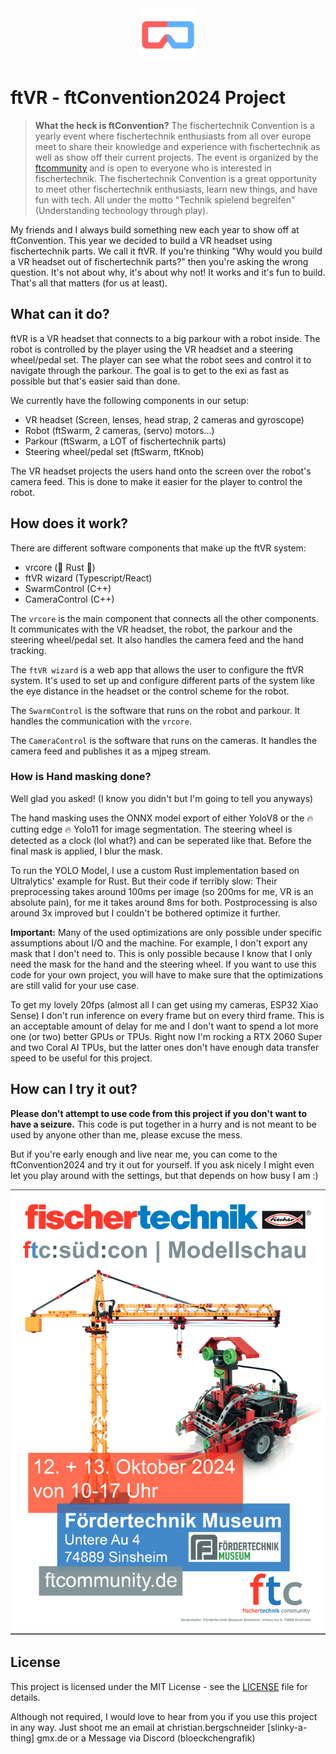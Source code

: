 <div style="text-align: center"><img src="./ftvr.svg"></div>

# ftVR - ftConvention2024 Project

> **What the heck is ftConvention?**
> The fischertechnik Convention is a yearly event where fischertechnik enthusiasts from all over europe meet to share
> their knowledge and experience with fischertechnik as well as show off their current projects. The event is organized
> by the [ftcommunity](https://ftcommunity.de) and is open to everyone who is interested in fischertechnik. The
> fischertechnik
> Convention is a great opportunity to meet other fischertechnik enthusiasts, learn new things, and have fun with
> tech. All under the motto "Technik spielend begreifen" (Understanding technology through play).

My friends and I always build something new each year to show off at ftConvention.
This year we decided to build a VR headset using fischertechnik parts. We call it ftVR.
If you're thinking "Why would you build a VR headset out of fischertechnik parts?" then you're asking the wrong
question.
It's not about why, it's about why not! It works and it's fun to build. That's all that matters (for us at least).

## What can it do?

ftVR is a VR headset that connects to a big parkour with a robot inside. The robot is controlled by the player using the
VR headset and a steering wheel/pedal set. The player can see what the robot sees and control it to navigate through the
parkour. The goal is to get to the exi as fast as possible but that's easier said than done.

We currently have the following components in our setup:

- VR headset (Screen, lenses, head strap, 2 cameras and gyroscope)
- Robot (ftSwarm, 2 cameras, (servo) motors...)
- Parkour (ftSwarm, a LOT of fischertechnik parts)
- Steering wheel/pedal set (ftSwarm, ftKnob)

The VR headset projects the users hand onto the screen over the robot's camera feed. This is done to make it easier for
the player to control the robot.

## How does it work?

There are different software components that make up the ftVR system:

- vrcore (🚀 Rust 🚀)
- ftVR wizard (Typescript/React)
- SwarmControl (C++)
- CameraControl (C++)

The `vrcore` is the main component that connects all the other components. It communicates with the VR headset, the
robot, the parkour and the steering wheel/pedal set. It also handles the camera feed and the hand tracking.

The `ftVR wizard` is a web app that allows the user to configure the ftVR system. It's used to set up and configure
different parts of the system like the eye distance in the headset or the control scheme for the robot.

The `SwarmControl` is the software that runs on the robot and parkour. It handles the communication with the `vrcore`.

The `CameraControl` is the software that runs on the cameras. It handles the camera feed and publishes it as a mjpeg
stream.

### How is Hand masking done?

Well glad you asked! (I know you didn't but I'm going to tell you anyways)

The hand masking uses the ONNX model export of either YoloV8 or the 🔥 cutting edge 🔥 Yolo11 for image
segmentation.
The steering wheel is detected as a clock (lol what?) and can be seperated like that. Before the final mask is applied,
I blur the mask.

To run the YOLO Model, I use a custom Rust implementation based on Ultralytics' example for Rust. But their code if
terribly slow:
Their preprocessing takes around 100ms per image (so 200ms for me, VR is an absolute pain), for me it takes around 8ms
for both.
Postprocessing is also around 3x improved but I couldn't be bothered optimize it further.

**Important:** Many of the used optimizations are only possible under specific assumptions about I/O and
the machine. For example, I don't export any mask that I don't need to. This is only possible because I know that I only
need the mask for the hand and the steering wheel. If you want to use this code for your own project, you will have to
make sure that the optimizations are still valid for your use case.

To get my lovely 20fps (almost all I can get using my cameras, ESP32 Xiao Sense) I don't run inference on every frame
but on every third frame.
This is an acceptable amount of delay for me and I don't want to spend a lot more one (or two) better GPUs or TPUs.
Right now I'm rocking a RTX 2060 Super and two Coral AI TPUs, but the latter ones don't have enough data transfer speed 
to be useful for this project.

## How can I try it out?

**Please don't attempt to use code from this project if you don't want to have a seizure.**
This code is put together in a hurry and is not meant to be used by anyone other than me, please excuse the mess.

But if you're early enough and live near me, you can come to the ftConvention2024 and try it out for yourself.
If you ask nicely I might even let you play around with the settings, but that depends on how busy I am :)

![img.png](ftConvention2024.png)

## License

This project is licensed under the MIT License - see the [LICENSE](LICENSE) file for details.

Although not required, I would love to hear from you if you use this project in any way.
Just shoot me an email at christian.bergschneider \[slinky-a-thing\] gmx.de or a Message via Discord (bloeckchengrafik)